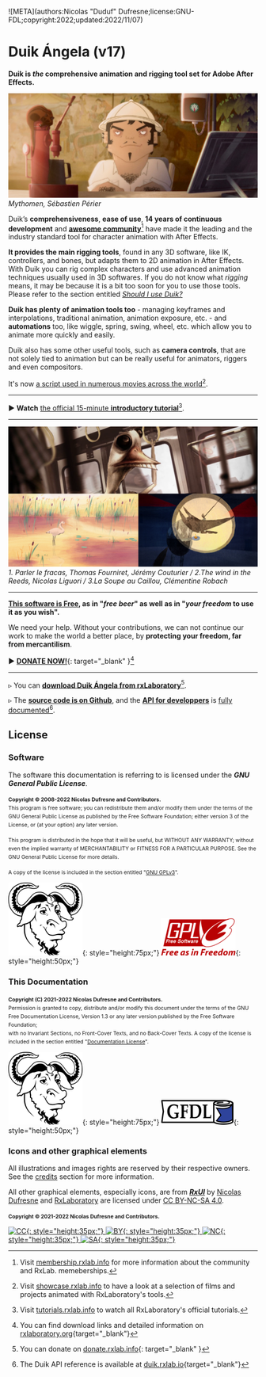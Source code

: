 ![META](authors:Nicolas "Duduf" Dufresne;license:GNU-FDL;copyright:2022;updated:2022/11/07)

# Duik Ángela (v17)

__Duik is *the* comprehensive animation and rigging tool set for Adobe After Effects.__

![](img/examples/mytho01.jpg)  
*Mythomen, Sébastien Périer*

Duik’s **comprehensiveness**, **ease of use**, **14 years of continuous development** and [**awesome community**](http://membership.rxlab.info)[^1] have made it the leading and the industry standard tool for character animation with After Effects.

**It provides the main rigging tools**, found in any 3D software, like IK, controllers, and bones, but adapts them to 2D animation in After Effects. With Duik you can rig complex characters and use advanced animation techniques usually used in 3D softwares.
If you do not know what *rigging* means, it may be because it is a bit too soon for you to use those tools. Please refer to the section entitled [_Should I use Duik?_](getting-started/introduction.md#should-i-use-duik) 

**Duik has plenty of animation tools too** - managing keyframes and interpolations, traditional animation, animation exposure, etc. - and **automations** too, like wiggle, spring, swing, wheel, etc. which allow you to animate more quickly and easily.

Duik also has some other useful tools, such as **camera controls**, that are not solely tied to animation but can be really useful for animators, riggers and even compositors.

It's now [a script used in numerous movies across the world](http://showcase.rxlab.info)[^2].

____

► **Watch** [the official 15-minute **introductory tutorial**](https://rxlaboratory.org/videos/introduction-to-duik-angela/)[^3].

____

![](img/examples/preamble-comp.png)  
*1. Parler le fracas, Thomas Fourniret, Jérémy Couturier / 2.The wind in the Reeds, Nicolas Liguori / 3.La Soupe au Caillou, Clémentine Robach*

____

**[This software is Free](misc/license.md), as in "_free beer_" as well as in "_your freedom_ to use it as you wish".**

We need your help. Without your contributions, we can not continue our work to make the world a better place, by **protecting your freedom, far from mercantilism**.

► [**DONATE NOW!**](http://donate.rxlab.info){: target="_blank" }[^4]

____

▹ You can [**download Duik Ángela from rxLaboratory**](https://rxlaboratory.org/tools/duik-angela/)[^5].

▹ The [**source code is on Github**](https://github.com/RxLaboratory/Duik), and the [**API for developpers**](advanced/api/index.md) is [fully documented](http://duik.rxlab.io)[^6].

## License

### Software

The software this documentation is referring to is licensed under the ***GNU General Public License***.

<span style="font-size:0.75em;">**Copyright © 2008-2022 Nicolas Dufresne and Contributors.**  
This program is free software; you can redistribute them and/or modify them under the terms of the GNU General Public License as published by the Free Software Foundation; either version 3 of the License, or (at your option) any later version.</span>

<span style="font-size:0.75em;">This program is distributed in the hope that it will be useful, but WITHOUT ANY WARRANTY; without even the implied warranty of MERCHANTABILITY or FITNESS FOR A PARTICULAR PURPOSE. See the GNU General Public License for more details.</span>

<span style="font-size:0.75em;">A copy of the license is included in the section entitled "[GNU GPLv3](misc/gnu-gpl.md)".</span>

![GNU](img/logos/gnu.png){: style="height:75px;"} ![GPL3](img/logos/gplv3.png){: style="height:50px;"}

### This Documentation

<span style="font-size:0.75em;">**Copyright (C) 2021-2022 Nicolas Dufresne and Contributors.**  
Permission is granted to copy, distribute and/or modify this document under the terms of the GNU Free Documentation License, Version 1.3 or any later version published by the Free Software Foundation;  
with no Invariant Sections, no Front-Cover Texts, and no Back-Cover Texts.
A copy of the license is included in the section entitled "[Documentation License](misc/doc-license.md)".</span>

![GNU](img/logos/gnu.png){: style="height:75px;"} ![GFDL](img/logos/gfdl-logo.png){: style="height:50px;"}

### Icons and other graphical elements

All illustrations and images rights are reserved by their respective owners. See the [credits](misc/credits.md) section for more information.

All other graphical elements, especially icons, are from [***RxUI***](http://rxui.rxlab.io) by [Nicolas Dufresne](http://duduf.com) and [RxLaboratory](https://rxlaboratory.org) are licensed under [CC BY-NC-SA 4.0](https://creativecommons.org/licenses/by-nc-sa/4.0/).

<span style="font-size:0.75em;">**Copyright © 2021-2022 Nicolas Dufresne and Contributors.**

[![CC](https://mirrors.creativecommons.org/presskit/icons/cc.svg){: style="height:35px;"} ![BY](https://mirrors.creativecommons.org/presskit/icons/by.svg){: style="height:35px;"} ![NC](https://mirrors.creativecommons.org/presskit/icons/nc.svg){: style="height:35px;"} ![SA](https://mirrors.creativecommons.org/presskit/icons/sa.svg){: style="height:35px;"}](https://creativecommons.org/licenses/by-nc-sa/4.0/)

[^1]: Visit [membership.rxlab.info](http://membership.rxlab.info) for more information about the community and RxLab. memeberships.

[^2]: Visit [showcase.rxlab.info](http://showcase.rxlab.info) to have a look at a selection of films and projects animated with RxLaboratory's tools.

[^3]: Visit [tutorials.rxlab.info](http://tutorials.rxlab.info) to watch all RxLaboratory's official tutorials.

[^4]: You can find download links and detailed information on [rxlaboratory.org](http://rxlaboratory.org){target="_blank"}

[^5]: You can donate on [donate.rxlab.info](http://donate.rxlab.info){: target="_blank" }

[^6]: The Duik API reference is available at [duik.rxlab.io](http://duik.rxlab.io){target="_blank"}